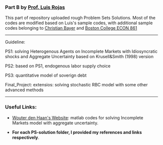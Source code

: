 ### Part B by [Prof. Luis Rojas](https://sites.google.com/site/luiserojasweb)

This part of repository uploaded rough Problem Sets Solutions. Most of the codes are modified based on Luis's sample codes, with additional sample codes belonging to [Christian Bayer](http://www.wiwi.uni-bonn.de/bayer/) and [Boston College ECON 861](https://www2.bc.edu/matteo-iacoviello/teach/0910/EC861.html)

---

Guideline:

PS1: solving Heterogenous Agents on Incomplete Markets with Idiosyncratic shocks and Aggregate Uncertainty based on Krusell&Smith (1998) version

PS2: based on PS1, endogenous labor supply choice

PS3: quantitative model of soverign debt 

Final_Project: extensios: solving stochastic RBC model with some other advanced methods


---


### Useful Links:

- [Wouter den Haan's Website](http://www.wouterdenhaan.com/papers.htm): matlab codes for solving Incomplete Markets model with aggregate uncertainty.

- **For each PS-solution folder, I provided my references and links respectively**.

